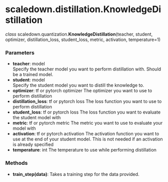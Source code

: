 # scaledown.distillation.KnowledgeDistillation

*class* scaledown.quantization.**KnowledgeDistillation**(teacher, student, optimizer, distillation\_loss, student\_loss, metric, activation, temperature=1)

### Parameters
- **teacher**: model  
  Specify the teacher model you want to perform distillation with. Should be a trained model.
- **student**: model  
  Specify the student model you want to distill the knowledge to.
- **optimizer**: tf or pytorch optimizer
  The optimizer you want to use to perform distillation
- **distillation\_loss**: tf or pytorch loss
  The loss function you want to use to perform distillation
- **student\_loss**: tf or pytorch loss
  The loss function you want to evaluate the student model with
- **metric**: tf or pytorch metric
  The metric you want to use to evaluate your model with
- **activation**: tf or pytorch activation
  The activation function you want to use at the end of your student model. This is not needed if an activation is already specified
- **temperature**: int
  The temperature to use while performing distillation

### Methods
- **train_step(data)**: Takes a training step for the data provided.
